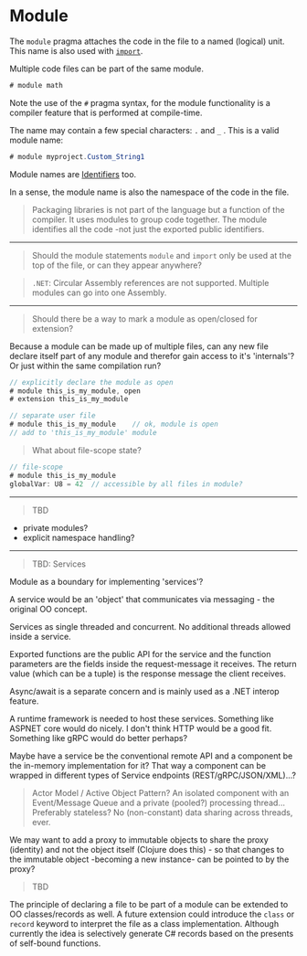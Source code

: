 # Module

The `module` pragma attaches the code in the file to a named (logical) unit. This name is also used with [`import`](import.md).

Multiple code files can be part of the same module.

```C#
# module math
```

Note the use of the `#` pragma syntax, for the module functionality is a compiler feature that is performed at compile-time.

The name may contain a few special characters: `.` and `_` .
This is a valid module name:

```C#
# module myproject.Custom_String1
```

Module names are [Identifiers](../lexical/identifiers.md) too.

In a sense, the module name is also the namespace of the code in the file.

> Packaging libraries is not part of the language but a function of the compiler. It uses modules to group code together. The module identifies all the code -not just the exported public identifiers.

---

> Should the module statements `module` and `import` only be used at the top of the file, or can they appear anywhere?

> `.NET`: Circular Assembly references are not supported. Multiple modules can go into one Assembly.

---

> Should there be a way to mark a module as open/closed for extension?

Because a module can be made up of multiple files, can any new file declare itself part of any module and therefor gain access to it's 'internals'?
Or just within the same compilation run?

```csharp
// explicitly declare the module as open
# module this_is_my_module, open
# extension this_is_my_module

// separate user file
# module this_is_my_module    // ok, module is open
// add to 'this_is_my_module' module
```

> What about file-scope state?

```csharp
// file-scope
# module this_is_my_module
globalVar: U8 = 42  // accessible by all files in module?
```

---

> TBD

- private modules?
- explicit namespace handling?

---

> TBD: Services

Module as a boundary for implementing 'services'?

A service would be an 'object' that communicates via messaging - the original OO concept.

Services as single threaded and concurrent. No additional threads allowed inside a service.

Exported functions are the public API for the service and the function parameters are the fields inside the request-message it receives.
The return value (which can be a tuple) is the response message the client receives.

Async/await is a separate concern and is mainly used as a .NET interop feature.

A runtime framework is needed to host these services. Something like ASPNET core would do nicely. I don't think HTTP would be a good fit. Something like gRPC would do better perhaps?

Maybe have a service be the conventional remote API and a component be the in-memory implementation for it? That way a component can be wrapped in different types of Service endpoints (REST/gRPC/JSON/XML)...?
> Actor Model / Active Object Pattern? An isolated component with an Event/Message Queue and a private (pooled?) processing thread... Preferably stateless? No (non-constant) data sharing across threads, ever.

We may want to add a proxy to immutable objects to share the proxy (identity) and not the object itself (Clojure does this) - so that changes to the immutable object -becoming a new instance- can be pointed to by the proxy?

> TBD

The principle of declaring a file to be part of a module can be extended to OO classes/records as well.
A future extension could introduce the `class` or `record` keyword to interpret the file as a class implementation.
Although currently the idea is selectively generate C# records based on the presents of self-bound functions.

